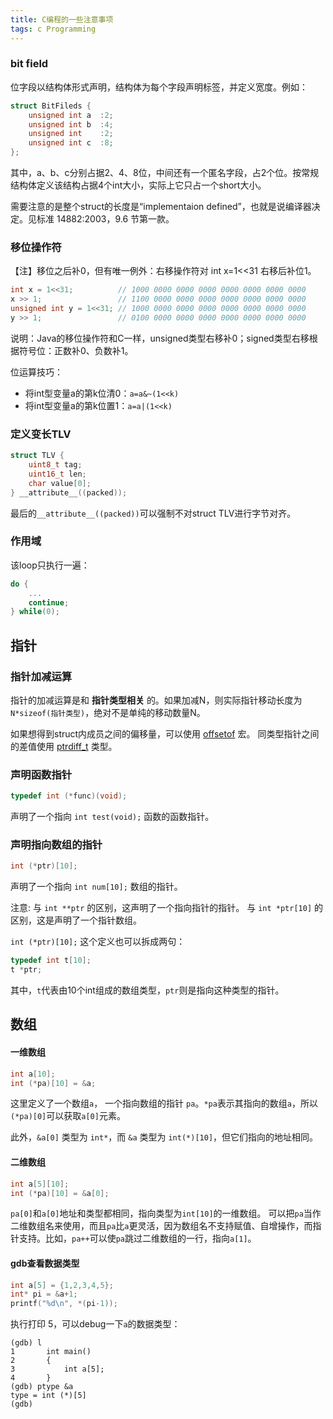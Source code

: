 ```yaml
---
title: C编程的一些注意事项
tags: c Programming
---
```


### bit field

位字段以结构体形式声明，结构体为每个字段声明标签，并定义宽度。例如：

```c
struct BitFileds {
    unsigned int a  :2;
    unsigned int b  :4;
    unsigned int    :2;
    unsigned int c  :8;
};
```

其中，a、b、c分别占据2、4、8位，中间还有一个匿名字段，占2个位。按常规结构体定义该结构占据4个int大小，实际上它只占一个short大小。

需要注意的是整个struct的长度是“implementaion defined”，也就是说编译器决定。见标准 14882:2003，9.6 节第一款。

### 移位操作符

【注】移位之后补0，但有唯一例外：右移操作符对 int x=1<<31 右移后补位1。

```c
int x = 1<<31;          // 1000 0000 0000 0000 0000 0000 0000 0000
x >> 1;                 // 1100 0000 0000 0000 0000 0000 0000 0000
unsigned int y = 1<<31; // 1000 0000 0000 0000 0000 0000 0000 0000
y >> 1;                 // 0100 0000 0000 0000 0000 0000 0000 0000
```

说明：Java的移位操作符和C一样，unsigned类型右移补0；signed类型右移根据符号位：正数补0、负数补1。

位运算技巧：

- 将int型变量a的第k位清0：`a=a&~(1<<k)`
- 将int型变量a的第k位置1：`a=a|(1<<k)`

### 定义变长TLV

```c
struct TLV {
    uint8_t tag;
    uint16_t len;
    char value[0];
} __attribute__((packed));
```

最后的`__attribute__((packed))`可以强制不对struct TLV进行字节对齐。

### 作用域

该loop只执行一遍：

```c
do {
    ...
    continue;
} while(0);
```

## 指针

### 指针加减运算

指针的加减运算是和 **指针类型相关** 的。如果加减N，则实际指针移动长度为 `N*sizeof(指针类型)`，绝对不是单纯的移动数量N。

如果想得到struct内成员之间的偏移量，可以使用 [offsetof](http://en.cppreference.com/w/cpp/types/offsetof) 宏。
同类型指针之间的差值使用 [ptrdiff_t](http://en.cppreference.com/w/cpp/types/ptrdiff_t) 类型。

### 声明函数指针

```c
typedef int (*func)(void);
```

声明了一个指向 `int test(void);` 函数的函数指针。


### 声明指向数组的指针

```c
int (*ptr)[10];
```

声明了一个指向 `int num[10];` 数组的指针。

注意:
与 `int **ptr` 的区别，这声明了一个指向指针的指针。
与 `int *ptr[10]` 的区别，这是声明了一个指针数组。

`int (*ptr)[10];` 这个定义也可以拆成两句：

```c
typedef int t[10];
t *ptr;
```

其中，`t`代表由10个int组成的数组类型，`ptr`则是指向这种类型的指针。

## 数组

#### 一维数组

```c
int a[10];
int (*pa)[10] = &a;
```

这里定义了一个数组`a`， 一个指向数组的指针 `pa`。`*pa`表示其指向的数组`a`，所以`(*pa)[0]`可以获取`a[0]`元素。

此外，`&a[0]` 类型为 `int*`，而 `&a` 类型为 `int(*)[10]`，但它们指向的地址相同。

#### 二维数组

```c
int a[5][10];
int (*pa)[10] = &a[0];
```

`pa[0]`和`a[0]`地址和类型都相同，指向类型为`int[10]`的一维数组。
可以把`pa`当作二维数组名来使用，而且`pa`比`a`更灵活，因为数组名不支持赋值、自增操作，而指针支持。比如，`pa++`可以使`pa`跳过二维数组的一行，指向`a[1]`。

#### gdb查看数据类型

```c
int a[5] = {1,2,3,4,5};
int* pi = &a+1;
printf("%d\n", *(pi-1));
```

执行打印 5，可以debug一下`a`的数据类型：

```
(gdb) l
1       int main()
2       {
3           int a[5];
4       }
(gdb) ptype &a
type = int (*)[5]
(gdb)
```
